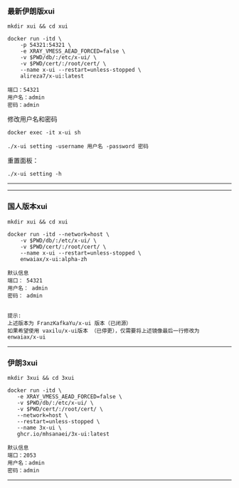###  最新伊朗版xui

```
mkdir xui && cd xui
```
```
docker run -itd \
    -p 54321:54321 \
    -e XRAY_VMESS_AEAD_FORCED=false \
    -v $PWD/db/:/etc/x-ui/ \
    -v $PWD/cert/:/root/cert/ \
    --name x-ui --restart=unless-stopped \
    alireza7/x-ui:latest
```

```
端口：54321
用户名：admin
密码：admin
```

修改用户名和密码
```
docker exec -it x-ui sh
```
```
./x-ui setting -username 用户名 -password 密码
```

重置面板：
```
./x-ui setting -h
```


---

---

###  国人版本xui

```
mkdir xui && cd xui
```
```
docker run -itd --network=host \
    -v $PWD/db/:/etc/x-ui/ \
    -v $PWD/cert/:/root/cert/ \
    --name x-ui --restart=unless-stopped \
    enwaiax/x-ui:alpha-zh
```


```
默认信息
端口： 54321
用户名： admin
密码： admin


提示:
上述版本为 FranzKafkaYu/x-ui 版本（已闭源）
如果希望使用 vaxilu/x-ui版本 （已停更），仅需要将上述镜像最后一行修改为 enwaiax/x-ui
```

---

###  伊朗3xui

```
mkdir 3xui && cd 3xui
```
```
docker run -itd \
   -e XRAY_VMESS_AEAD_FORCED=false \
   -v $PWD/db/:/etc/x-ui/ \
   -v $PWD/cert/:/root/cert/ \
   --network=host \
   --restart=unless-stopped \
   --name 3x-ui \
   ghcr.io/mhsanaei/3x-ui:latest
```

```
默认信息
端口：2053
用户名：admin
密码：admin
```


---
